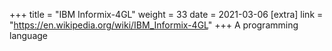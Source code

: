 +++
title = "IBM Informix-4GL"
weight = 33
date = 2021-03-06
[extra]
link = "https://en.wikipedia.org/wiki/IBM_Informix-4GL"
+++
A programming language

